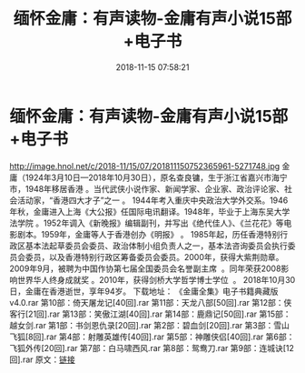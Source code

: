 ﻿---
title: 缅怀金庸：有声读物-金庸有声小说15部+电子书
date: 2018-11-15 07:58:21
categories: 电子书、相声、戏曲等其它
tags: mp3
---
# 缅怀金庸：有声读物-金庸有声小说15部+电子书

http://image.hnol.net/c/2018-11/15/07/201811150752365961-5271748.jpg
金庸（1924年3月10日—2018年10月30日），原名查良镛，生于浙江省嘉兴市海宁市，1948年移居香港
。当代武侠小说作家、新闻学家、企业家、政治评论家、社会活动家，“香港四大才子”之一
。
1944年考入重庆中央政治大学外交系。1946年秋，金庸进入上海《大公报》任国际电讯翻译。1948年，毕业于上海东吴大学法学院
。1952年调入《新晚报》编辑副刊，并写出《绝代佳人》、《兰花花》等电影剧本。1959年，金庸等人于香港创办《明报》
。
1985年起，历任香港特别行政区基本法起草委员会委员、政治体制小组负责人之一，基本法咨询委员会执行委员会委员，以及香港特别行政区筹备委员会委员。2000年，获得大紫荆勋章。2009年9月，被聘为中国作协第七届全国委员会名誉副主席  。同年荣获2008影响世界华人终身成就奖
。2010年，获得剑桥大学哲学博士学位  。
2018年10月30日，金庸在香港逝世，享年94岁。
下载地址：
《金庸全集》电子书籍典藏版v4.0.rar
第10部：倚天屠龙记[40回].rar
第11部：天龙八部[50回].rar
第12部：侠客行[21回].rar
第13部：笑傲江湖[40回].rar
第14部：鹿鼎记[50回].rar
第15部：越女剑.rar
第1部：书剑恩仇录[20回].rar
第2部：碧血剑[20回].rar
第3部：雪山飞狐[8回].rar
第4部：射雕英雄传[40回].rar
第5部：神雕侠侣[40回].rar
第6部：飞狐外传[20回].rar
第7部：白马啸西风.rar
第8部：鸳鸯刀.rar
第9部：连城诀[12回].rar
原文：[链接](https://blog.sina.com.cn/s/blog_1647c7e760102yzan.html)